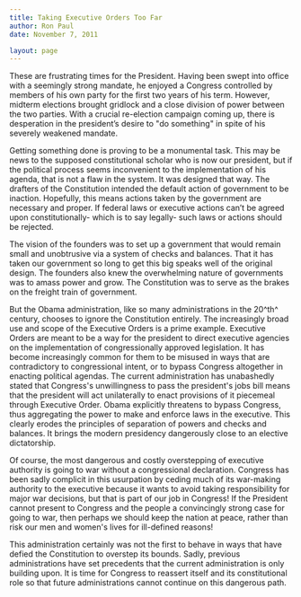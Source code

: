 ```yaml
---
title: Taking Executive Orders Too Far
author: Ron Paul
date: November 7, 2011

layout: page
---
```


These are frustrating times for the President. Having been swept into
office with a seemingly strong mandate, he enjoyed a Congress
controlled by members of his own party for the first two years of his
term. However, midterm elections brought gridlock and a close division
of power between the two parties. With a crucial re-election campaign
coming up, there is desperation in the president’s desire to "do
something" in spite of his severely weakened mandate.

Getting something done is proving to be a monumental task. This may be
news to the supposed constitutional scholar who is now our president,
but if the political process seems inconvenient to the implementation
of his agenda, that is not a flaw in the system. It was designed that
way. The drafters of the Constitution intended the default action of
government to be inaction. Hopefully, this means actions taken by the
government are necessary and proper. If federal laws or executive
actions can’t be agreed upon constitutionally- which is to say legally-
such laws or actions should be rejected.

The vision of the founders was to set up a government that would remain
small and unobtrusive via a system of checks and balances. That it has
taken our government so long to get this big speaks well of the
original design. The founders also knew the overwhelming nature of
governments was to amass power and grow. The Constitution was to serve
as the brakes on the freight train of government.

But the Obama administration, like so many administrations in the
20^th^ century, chooses to ignore the Constitution entirely. The
increasingly broad use and scope of the Executive Orders is a prime
example. Executive Orders are meant to be a way for the president to
direct executive agencies on the implementation of congressionally
approved legislation. It has become increasingly common for them to be
misused in ways that are contradictory to congressional intent, or to
bypass Congress altogether in enacting political agendas. The current
administration has unabashedly stated that Congress's unwillingness to
pass the president's jobs bill means that the president will act
unilaterally to enact provisions of it piecemeal through Executive
Order. Obama explicitly threatens to bypass Congress, thus aggregating
the power to make and enforce laws in the executive. This clearly
erodes the principles of separation of powers and checks and balances.
It brings the modern presidency dangerously close to an elective
dictatorship.

Of course, the most dangerous and costly overstepping of executive
authority is going to war without a congressional declaration. Congress
has been sadly complicit in this usurpation by ceding much of its
war-making authority to the executive because it wants to avoid taking
responsibility for major war decisions, but that is part of our job in
Congress! If the President cannot present to Congress and the people a
convincingly strong case for going to war, then perhaps we should keep
the nation at peace, rather than risk our men and women's lives for
ill-defined reasons!

This administration certainly was not the first to behave in ways that
have defied the Constitution to overstep its bounds. Sadly, previous
administrations have set precedents that the current administration is
only building upon. It is time for Congress to reassert itself and its
constitutional role so that future administrations cannot continue on
this dangerous path.
